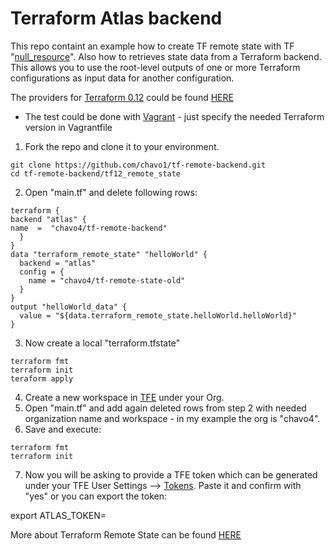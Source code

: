# Terraform Atlas backend
This repo containt an example how to create TF remote state with  TF "[null_resource](https://www.terraform.io/docs/provisioners/null_resource.html)".
Also how to retrieves state data from a Terraform backend. This allows you to use the root-level outputs of one or more Terraform configurations as input data for another configuration.

The providers for [Terraform 0.12](https://www.hashicorp.com/blog/terraform-0-1-2-preview) could be found [HERE](http://terraform-0.12.0-dev-snapshots.s3-website-us-west-2.amazonaws.com/)

- The test could be done with [Vagrant](https://www.vagrantup.com/) - just specify the needed Terraform version in Vagrantfile

1. Fork the repo and clone it to your environment.
```
git clone https://github.com/chavo1/tf-remote-backend.git
cd tf-remote-backend/tf12_remote_state
```
2. Open "main.tf" and delete following rows:
```
terraform {
backend "atlas" {
name  =  "chavo4/tf-remote-backend"
  }
}
data "terraform_remote_state" "helloWorld" {
  backend = "atlas"
  config = {
    name = "chavo4/tf-remote-state-old"
  }
}
output "helloWorld_data" {
  value = "${data.terraform_remote_state.helloWorld.helloWorld}"
}

```
3. Now create a local "terraform.tfstate"
```
terraform fmt
terraform init
teraform apply
```
4. Create a new workspace in [TFE](https://app.terraform.io) under your Org.
5. Open "main.tf" and add again deleted rows from step 2 with needed organization name and workspace - in my example the org is "chavo4".
6. Save and execute:
```
terraform fmt
terraform init
```
7. Now you will be asking to provide a TFE token which can be generated under your TFE User Settings --> [Tokens](https://app.terraform.io/app/settings/tokens). Paste it and confirm with "yes" or you can export the token:

export ATLAS_TOKEN=<Your Atlas Token>

More about Terraform Remote State can be found [HERE](https://www.terraform.io/docs/state/remote.html) 
